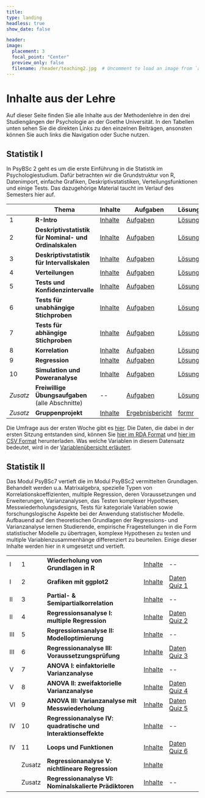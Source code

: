 ```yaml
---
title: 
type: landing
headless: true
show_date: false

header:
image:
  placement: 3
  focal_point: "Center"
  preview_only: false
  filename: /header/teaching2.jpg  # Uncomment to load an image from `assets/media/` instead.
---
```


# Inhalte aus der Lehre

Auf dieser Seite finden Sie alle Inhalte aus der Methodenlehre in den drei Studiengängen der Psychologie an der Goethe Universität. In den Tabellen unten sehen Sie die direkten Links zu den einzelnen Beiträgen, ansonsten können Sie auch links die Navigation oder Suche nutzen.

## Statistik I

In PsyBSc 2 geht es um die erste Einführung in die Statistik im Psychologiestudium. Dafür betrachten wir die Grundstruktur von R, Datenimport, einfache Grafiken, Deskriptivstatistiken, Verteilungsfunktionen und einige Tests. Das dazugehörige Material taucht im Verlauf des Semesters hier auf.

| | Thema | Inhalte | Aufgaben | Lösungen
| --- | --- | --- | --- | --- |
| 1 | **R-Intro** | [Inhalte](/lehre/statistik-i/r-crash-kurs) | [Aufgaben](/post/r-crash-kurs-aufgaben) | [Lösungen](/post/r-crash-kurs-loesungen)
| 2 | **Deskriptivstatistik für Nominal- und Ordinalskalen** | [Inhalte](/post/deskriptiv-nominal) | [Aufgaben](/post/deskriptiv-nominal-aufgaben) | [Lösungen](/post/deskriptiv-nominal-loesungen) |
| 3 | **Deskriptivstatistik für Intervallskalen** | [Inhalte](/post/deskriptiv-intervall) | [Aufgaben](/post/deskriptiv-intervall-aufgaben) | [Lösungen](/post/deskriptiv-intervall-loesungen) |
| 4 | **Verteilungen** | [Inhalte](/post/verteilungen) | [Aufgaben](/post/verteilungen-aufgaben) | [Lösungen](/post/verteilungen-loesungen) |
| 5 | **Tests und Konfidenzintervalle** | [Inhalte](/post/tests-und-konfidenzintervalle) | [Aufgaben](/post/tests-und-konfidenzintervalle-aufgaben) | [Lösungen](/post/tests-und-konfidenzintervalle-loesungen) |
| 6 | **Tests für unabhängige Stichproben** | [Inhalte](/post/gruppenvergleiche-unabhaengig) | [Aufgaben](/post/gruppenvergleiche-unabhaengig-aufgaben) | [Lösungen](/post/gruppenvergleiche-unabhaengig-loesungen) |
| 7 | **Tests für abhängige Stichproben** | [Inhalte](/post/gruppenvergleiche-abhaengig) | [Aufgaben](/post/gruppenvergleiche-abhaengig-aufgaben) | [Lösungen](/post/gruppenvergleiche-abhaengig-loesungen) |
| 8 | **Korrelation** | [Inhalte](/post/korrelation) | [Aufgaben](/post/korrelation-aufgaben) | [Lösungen](/post/korrelation-loesungen) |
| 9 | **Regression** | [Inhalte](/post/regression) | [Aufgaben](/post/regression-aufgaben) | [Lösungen](/post/regression-loesungen) |
| 10 | **Simulation und Poweranalyse** | [Inhalte](/post/simulation) | [Aufgaben](/post/simulation-aufgaben) | [Lösungen](/post/simulation-loesungen) |
| *Zusatz* | **Freiwillige Übungsaufgaben** (alle Abschnitte)| -- | [Aufgaben](/post/zusatz-aufgaben) | [Lösungen](/post/zusatz-loesungen) |
| *Zusatz* | **Gruppenprojekt** | [Inhalte](/post/gruppenprojekt) | [Ergebnisbericht](/post/hinweise-zum-ergebnisbericht) | [formr](/post/formr-faq) |


Die Umfrage aus der ersten Woche gibt es [hier](https://psybsc2.formr.org/). Die Daten, die dabei in der ersten Sitzung entstanden sind, können Sie [<i class="fas fa-download"></i>   hier im RDA Format](/post/fb22.rda) und [<i class="fas fa-download"></i>   hier im CSV Format](/post/fb22.csv) herunterladen. Was welche Variablen in diesem Datensatz bedeutet, wird in der [<i class="fas fa-download"></i>   Variablenübersicht erläutert](/post/variablen.pdf).


## Statistik II

Das Modul PsyBSc7 vertieft die im Modul PsyBSc2 vermittelten Grundlagen. Behandelt werden u.a. Matrixalgebra, spezielle Typen von Korrelationskoeffizienten, multiple Regression, deren Voraussetzungen und Erweiterungen, Varianzanalysen, das Testen komplexer Hypothesen, Messwiederholungsdesigns, Tests für kategoriale Variablen sowie forschungslogische Aspekte bei der Anwendung statistischer Modelle. Aufbauend auf den theoretischen Grundlagen der Regressions- und Varianzanalyse lernen Studierende, empirische Fragestellungen in die Form statistischer Modelle zu übertragen, komplexe Hypothesen zu testen und multiple Variablenzusammenhänge differenziert zu beurteilen. Einige dieser Inhalte werden hier in `R` umgesetzt und vertieft.

| |  |  |  |  |  |
| --- | --- | --- | --- | --- | --- |
| I | 1 | **Wiederholung von Grundlagen in R** | [Inhalte](/post/wiederholung-grundlagen) | -- |
| I | 2 | **Grafiken mit ggplot2** | [Inhalte](/post/grafiken-mit-ggplot2) | [Daten Quiz 1](/post/bsc7-daten/#Quiz1) |
| II | 3 | **Partial- & Semipartialkorrelation** | [Inhalte](/post/partial) | -- |
| II | 4 | **Regressionsanalyse I: multiple Regression** | [Inhalte](/post/reg1) | [Daten Quiz 2](/post/bsc7-daten/#Quiz2) |
| III | 5 | **Regressionsanalyse II: Modelloptimierung** | [Inhalte](/post/reg2) | -- |
| III | 6 | **Regressionanalyse III: Voraussetzungsprüfung** | [Inhalte](/post/reg3) | [Daten Quiz 3](/post/bsc7-daten/#Quiz3) |
| V | 7 | **ANOVA I: einfaktorielle Varianzanalyse** | [Inhalte](/post/anova1) | -- |
| V | 8 | **ANOVA II: zweifaktorielle Varianzanalyse** | [Inhalte](/post/anova2) | [Daten Quiz 4](/post/bsc7-daten/#Quiz4) |
| VI | 9 | **ANOVA III: Varianzanalyse mit Messwiederholung** |  [Inhalte](/post/anova3) | [Daten Quiz 5](/post/bsc7-daten/#Quiz5) |
| IV | 10 | **Regressionanalyse IV: quadratische und Interaktionseffekte** | [Inhalte](/post/quadratische-und-moderierte-regression)  | -- |
| IV | 11 | **Loops und Funktionen** | [Inhalte](/post/loops-und-funktionen) | [Daten Quiz 6](/post/bsc7-daten/#Quiz6) |
| | Zusatz | **Regressionanalyse V: nichtlineare Regression** | [Inhalte](/post/nichtlineare-regression) |  |
| | Zusatz | **Regressionanalyse VI: Nominalskalierte Prädiktoren** | [Inhalte](/post/nominalskalierte-praediktoren) | -- |

